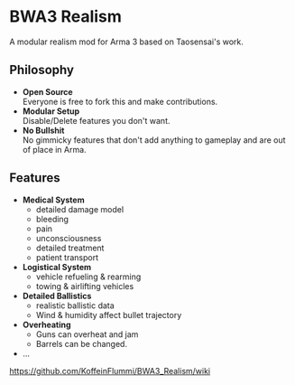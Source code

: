 BWA3 Realism
============

A modular realism mod for Arma 3 based on Taosensai's work.


## Philosophy

*   **Open Source**  
Everyone is free to fork this and make contributions.
*   **Modular Setup**  
Disable/Delete features you don't want.
*   **No Bullshit**  
No gimmicky features that don't add anything to gameplay and are out of place in Arma.

## Features

*   **Medical System**  
    *   detailed damage model
    *   bleeding
    *   pain
    *   unconsciousness
    *   detailed treatment
    *   patient transport
*   **Logistical System**  
    *   vehicle refueling & rearming
    *   towing & airlifting vehicles
*   **Detailed Ballistics**  
    *   realistic ballistic data
    *   Wind & humidity affect bullet trajectory
*   **Overheating**  
    *   Guns can overheat and jam
    *   Barrels can be changed.
* ...

https://github.com/KoffeinFlummi/BWA3_Realism/wiki
